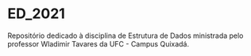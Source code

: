 # ED_2021
Repositório dedicado à disciplina de Estrutura de Dados ministrada pelo professor Wladimir Tavares da UFC - Campus Quixadá.
